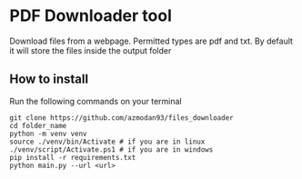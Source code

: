 # PDF Downloader tool

Download files from a webpage. Permitted types are pdf and txt. By default it will store the files inside the output folder

## How to install

Run the following commands on your terminal

```
git clone https://github.com/azmodan93/files_downloader
cd folder_name
python -m venv venv
source ./venv/bin/Activate # if you are in linux
./venv/script/Activate.ps1 # if you are in windows
pip install -r requirements.txt
python main.py --url <url>
```
